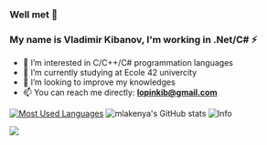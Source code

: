 
### Well met 👋 
### My name is Vladimir Kibanov, I'm working in .Net/C# ⚡
- 👀 I’m interested in C/C++/C# programmation languages 
- 🌱 I’m currently studying at Ecole 42 univercity
- 💞️ I’m looking to improve my knowledges
- 📫 You can reach me directly: **lopinkib@gmail.com**
<!-- 
github_dark 
&theme=radical -->
[![Most Used Languages](https://github-readme-stats.vercel.app/api/top-langs/?username=mlakenya&show_icons=true&theme=github_dark)](https://github.com/mlakenya?tab=repositories)
![mlakenya's GitHub stats](https://github-readme-stats.vercel.app/api?username=mlakenya&count_private=true&show_icons=true&theme=github_dark)
![Info](https://github-profile-summary-cards.vercel.app/api/cards/profile-details?username=mlakenya&show_icons=true&theme=github_dark)

![](https://komarev.com/ghpvc/?username=mlakenya&label=PROFILE+VIEWS&style=flat-square&color=blue)
